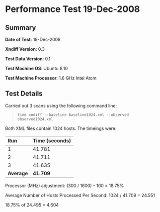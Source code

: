 # Performance Test 19-Dec-2008 #

## Summary ##

**Date of Test**: 19-Dec-2008

**Xndiff Version**: 0.3

**Test Data Version**: 0.1

**Test Machine OS**: Ubuntu 8.10

**Test Machine Processor**: 1.6 GHz Intel Atom

## Test Details ##

Carried out 3 scans using the following command line:

> `time xndiff --baseline baseline1024.xml --observed observed1024.xml`

Both XML files contain 1024 hosts.  The timeings were:

|**Run**|Time (seconds)|
|:------|:-------------|
|1 |41.781|
|2 |41.711|
|3 |41.635|
|**Average**|**41.709**|

Processor (MHz) adjustment: (300 / 1600) `*` 100 = 18.75%

Average Number of Hosts Processed Per Second: 1024 / 41.709  = 24.551

18.75% of 24.495 = 4.604